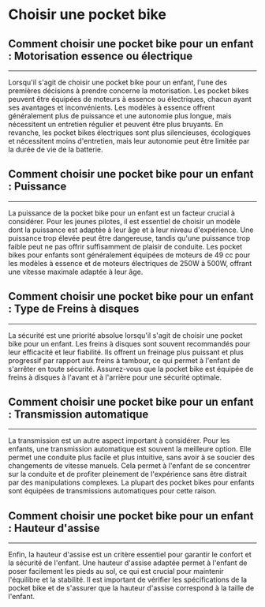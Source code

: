 # Choisir une pocket bike

## Comment choisir une pocket bike pour un enfant : Motorisation essence ou électrique
-----------------------------------------------------------------------------------

Lorsqu'il s'agit de choisir une pocket bike pour un enfant, l'une des premières décisions à prendre concerne la motorisation. Les pocket bikes peuvent être équipées de moteurs à essence ou électriques, chacun ayant ses avantages et inconvénients. Les modèles à essence offrent généralement plus de puissance et une autonomie plus longue, mais nécessitent un entretien régulier et peuvent être plus bruyants. En revanche, les pocket bikes électriques sont plus silencieuses, écologiques et nécessitent moins d'entretien, mais leur autonomie peut être limitée par la durée de vie de la batterie.

## Comment choisir une pocket bike pour un enfant : Puissance
----------------------------------------------------------

La puissance de la pocket bike pour un enfant est un facteur crucial à considérer. Pour les jeunes pilotes, il est essentiel de choisir un modèle dont la puissance est adaptée à leur âge et à leur niveau d'expérience. Une puissance trop élevée peut être dangereuse, tandis qu'une puissance trop faible peut ne pas offrir suffisamment de plaisir de conduite. Les pocket bikes pour enfants sont généralement équipées de moteurs de 49 cc pour les modèles à essence et de moteurs électriques de 250W à 500W, offrant une vitesse maximale adaptée à leur âge.

## Comment choisir une pocket bike pour un enfant : Type de Freins à disques
-------------------------------------------------------------------------

La sécurité est une priorité absolue lorsqu'il s'agit de choisir une pocket bike pour un enfant. Les freins à disques sont souvent recommandés pour leur efficacité et leur fiabilité. Ils offrent un freinage plus puissant et plus progressif par rapport aux freins à tambour, ce qui permet à l'enfant de s'arrêter en toute sécurité. Assurez-vous que la pocket bike est équipée de freins à disques à l'avant et à l'arrière pour une sécurité optimale.

## Comment choisir une pocket bike pour un enfant : Transmission automatique
-------------------------------------------------------------------------

La transmission est un autre aspect important à considérer. Pour les enfants, une transmission automatique est souvent la meilleure option. Elle permet une conduite plus facile et plus intuitive, sans avoir à se soucier des changements de vitesse manuels. Cela permet à l'enfant de se concentrer sur la conduite et de profiter pleinement de l'expérience sans être distrait par des manipulations complexes. La plupart des pocket bikes pour enfants sont équipées de transmissions automatiques pour cette raison.

## Comment choisir une pocket bike pour un enfant : Hauteur d'assise
-----------------------------------------------------------------

Enfin, la hauteur d'assise est un critère essentiel pour garantir le confort et la sécurité de l'enfant. Une hauteur d'assise adaptée permet à l'enfant de poser facilement les pieds au sol, ce qui est crucial pour maintenir l'équilibre et la stabilité. Il est important de vérifier les spécifications de la pocket bike et de s'assurer que la hauteur d'assise correspond à la taille de l'enfant.